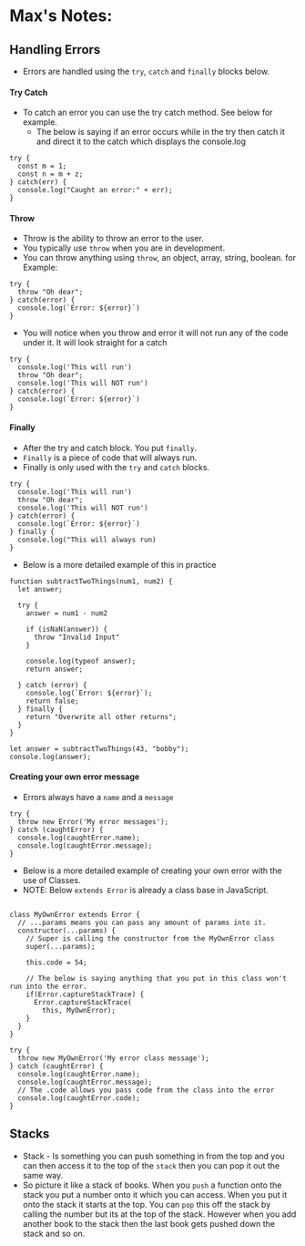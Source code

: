 # Max's Notes:

## Handling Errors
- Errors are handled using the `try`, `catch` and `finally` blocks below.

#### Try Catch 
- To catch an error you can use the try catch method. See below for example.
  - The below is saying if an error occurs while in the try then catch it and direct it to the catch which displays the console.log

```
try {
  const m = 1;
  const n = m + z;
} catch(err) {
  console.log("Caught an error:" + err);
}
```

#### Throw
- Throw is the ability to throw an error to the user.  
- You typically use `throw` when you are in development. 
- You can throw anything using `throw`, an object, array, string, boolean. for Example:

```
try {
  throw "Oh dear";
} catch(error) {
  console.log(`Error: ${error}`)
}
```
- You will notice when you throw and error it will not run any of the code under it. It will look straight for a catch

```
try {
  console.log('This will run')
  throw "Oh dear";
  console.log('This will NOT run')
} catch(error) {
  console.log(`Error: ${error}`)
}
```

#### Finally 
- After the try and catch block. You put `finally`. 
- `Finally` is a piece of code that will always run. 
- Finally is only used with the `try` and `catch` blocks.

```
try {
  console.log('This will run')
  throw "Oh dear";
  console.log('This will NOT run')
} catch(error) {
  console.log(`Error: ${error}`)
} finally {
  console.log("This will always run)
}
```

- Below is a more detailed example of this in practice 

```
function subtractTwoThings(num1, num2) {
  let answer;

  try {
    answer = num1 - num2

    if (isNaN(answer)) {
      throw "Invalid Input"
    }

    console.log(typeof answer);
    return answer;

  } catch (error) {
    console.log(`Error: ${error}`);
    return false;
  } finally {
    return "Overwrite all other returns";
  }
}

let answer = subtractTwoThings(43, "bobby");
console.log(answer);
```

#### Creating your own error message

- Errors always have a `name` and a `message`
```
try {
  throw new Error('My error messages');
} catch (caughtError) {
  console.log(caughtError.name);
  console.log(caughtError.message);
}
```

- Below is a more detailed example of creating your own error with the use of Classes.
- NOTE: Below `extends Error` is already a class base in JavaScript.
```

class MyOwnError extends Error {
  // ...params means you can pass any amount of params into it.
  constructor(...params) {
    // Super is calling the constructor from the MyOwnError class
    super(...params);

    this.code = 54;

    // The below is saying anything that you put in this class won't run into the error.
    if(Error.captureStackTrace) {
      Error.captureStackTrace(
        this, MyOwnError);
    }
  }
}

try {
  throw new MyOwnError('My error class message');
} catch (caughtError) {
  console.log(caughtError.name);
  console.log(caughtError.message);
  // The .code allows you pass code from the class into the error
  console.log(caughtError.code);
}
```

## Stacks 
- Stack - Is something you can push something in from the top and you can then access it to the top of the `stack` then you can pop it out the same way. 
- So picture it like a stack of books. When you `push` a function onto the stack you put a number onto it which you can access. When you put it onto the stack it starts at the top. You can `pop` this off the stack by calling the number but its at the top of the stack. However when you add another book to the stack then the last book gets pushed down the stack and so on.
